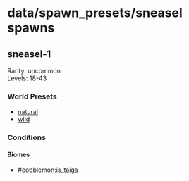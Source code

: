 # data/spawn_presets/sneasel spawns  
  
## sneasel-1  
Rarity: uncommon  
Levels: 18-43  
  
### World Presets  
* [natural](/data/world_presets/natural.md)  
* [wild](/data/world_presets/wild.md)  
  
### Conditions  
  
#### Biomes  
  * #cobblemon:is_taiga
  
